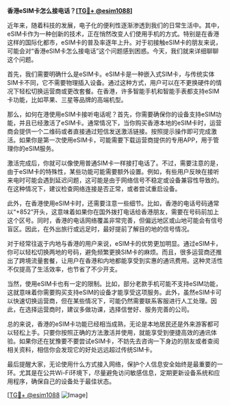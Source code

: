 **香港eSIM卡怎么接电话？[[TG💪+ @esim1088](https://t.me/s/esim1088)]**

近年来，随着科技的发展，电子化的便利性逐渐渗透到我们的日常生活中。其中，eSIM卡作为一种创新的技术，正在悄然改变人们使用手机的方式。特别是在香港这样的国际化都市，eSIM卡的普及率逐年上升。对于初接触eSIM卡的朋友来说，可能会对“香港eSIM卡怎么接电话”这个问题感到困惑。今天，我们就来详细聊聊这个问题。

首先，我们需要明确什么是eSIM卡。eSIM卡是一种嵌入式SIM卡，与传统实体SIM卡不同，它不需要物理插入设备。通过这种方式，用户可以在不更换硬件的情况下轻松切换运营商或更改套餐。在香港，许多智能手机和智能手表都支持eSIM卡功能，比如苹果、三星等品牌的高端机型。

那么，如何在港使用eSIM卡接听电话呢？首先，你需要确保你的设备支持eSIM功能，并且已经激活了eSIM卡。通常情况下，当你购买香港本地的eSIM卡时，运营商会提供一个二维码或者直接通过短信发送激活链接。按照提示操作即可完成激活。如果你是第一次使用eSIM卡，可能需要下载运营商提供的专用APP，用于管理你的eSIM服务。

激活完成后，你就可以像使用普通SIM卡一样接打电话了。不过，需要注意的是，由于eSIM卡的特殊性，某些功能可能需要额外设置。例如，有些用户反映在接听来电时可能会遇到延迟问题，这可能是由于网络信号不稳定或设备兼容性导致的。在这种情况下，建议检查网络连接是否正常，或者尝试重启设备。

此外，在香港使用eSIM卡时，还需要注意一些细节。比如，香港的电话号码通常以“+852”开头，这意味着如果你在国外拨打电话给香港朋友，需要在号码前加上这个区号。同时，香港的电话网络覆盖非常完善，但偏远地区或山地可能会有信号盲区。因此，在外出旅行或远足时，最好提前了解目的地的信号情况。

对于经常往返于内地与香港的用户来说，eSIM卡的优势更加明显。通过eSIM卡，你可以轻松切换两地的号码，避免频繁更换SIM卡的麻烦。而且，很多运营商还推出了跨境流量套餐，让用户在香港和内地都能享受到实惠的通讯费用。这种灵活性不仅提高了生活效率，也节省了不少开支。

当然，使用eSIM卡也有一定的限制。比如，部分老款手机可能不支持eSIM功能，这就意味着你需要购买支持eSIM的设备才能享受这项服务。此外，虽然eSIM卡可以快速切换运营商，但在某些情况下，可能仍然需要联系客服进行人工处理。因此，在选择运营商时，建议多做功课，选择信誉好、服务完善的公司。

总的来说，香港的eSIM卡功能已经相当成熟，无论是本地居民还是外来游客都可以轻松上手。只要你按照正确的方法激活并使用，就能享受到便捷高效的通讯体验。如果你还在犹豫要不要尝试eSIM卡，不妨先去咨询一下身边的朋友或者查阅相关资料，相信你会发现它的好处远远超过传统SIM卡。

最后提醒大家，无论使用什么方式接入网络，保护个人信息安全始终是最重要的一环。尤其是在公共Wi-Fi环境下，尽量避免访问敏感信息，定期更新设备系统和应用程序，确保自己的设备处于最佳状态。

[[TG💪+ @esim1088](https://t.me/s/esim1088) ![Image](https://i.postimg.cc/4NQfJmqS/Snipaste-2025-05-13-00-14-12.png)]